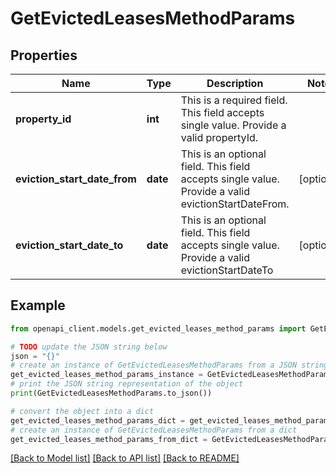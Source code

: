 # GetEvictedLeasesMethodParams


## Properties

Name | Type | Description | Notes
------------ | ------------- | ------------- | -------------
**property_id** | **int** | This is a required field. This field accepts single value. Provide a valid propertyId. | 
**eviction_start_date_from** | **date** | This is an optional field. This field accepts single value. Provide a valid evictionStartDateFrom. | [optional] 
**eviction_start_date_to** | **date** | This is an optional field. This field accepts single value. Provide a valid evictionStartDateTo | [optional] 

## Example

```python
from openapi_client.models.get_evicted_leases_method_params import GetEvictedLeasesMethodParams

# TODO update the JSON string below
json = "{}"
# create an instance of GetEvictedLeasesMethodParams from a JSON string
get_evicted_leases_method_params_instance = GetEvictedLeasesMethodParams.from_json(json)
# print the JSON string representation of the object
print(GetEvictedLeasesMethodParams.to_json())

# convert the object into a dict
get_evicted_leases_method_params_dict = get_evicted_leases_method_params_instance.to_dict()
# create an instance of GetEvictedLeasesMethodParams from a dict
get_evicted_leases_method_params_from_dict = GetEvictedLeasesMethodParams.from_dict(get_evicted_leases_method_params_dict)
```
[[Back to Model list]](../README.md#documentation-for-models) [[Back to API list]](../README.md#documentation-for-api-endpoints) [[Back to README]](../README.md)


